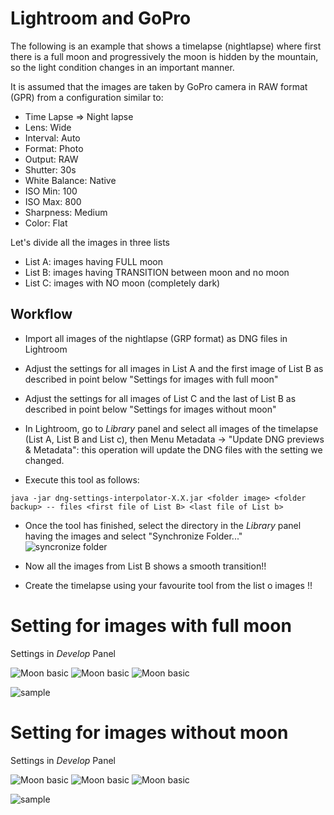 # Lightroom and GoPro

The following is an example that shows a timelapse (nightlapse) where first there is a full moon and progressively the moon is hidden by the mountain, so the light condition changes in an important manner.

It is assumed that the images are taken by GoPro camera in RAW format (GPR) from a configuration similar to:

* Time Lapse => Night lapse
* Lens: Wide
* Interval: Auto
* Format: Photo
* Output: RAW
* Shutter: 30s
* White Balance: Native
* ISO Min: 100
* ISO Max: 800
* Sharpness: Medium
* Color: Flat


Let's divide all the images in three lists

* List A: images having FULL moon
* List B: images having TRANSITION between moon and no moon
* List C: images with NO moon (completely dark)

## Workflow

* Import all images of the nightlapse (GRP format) as DNG files in Lightroom
 
* Adjust the settings for all images in List A and the first image of List B as described in point below "Settings for images with full moon" 

* Adjust the settings for all images of List C and the last of List B as described in point below "Settings for images without moon"

* In Lightroom, go to  *Library* panel and select all images of the timelapse (List A, List B and List c), then Menu Metadata -> "Update DNG previews & Metadata": this operation will update the DNG files with the setting we changed.

* Execute this tool as follows:

`java -jar dng-settings-interpolator-X.X.jar <folder image> <folder backup> -- files <first file of List B> <last file of List b>`

* Once the tool has finished, select the directory in the *Library* panel having the images and select "Synchronize Folder..."
 ![syncronize folder](images/syncronizeFolder.jpg)
 
* Now all the images from List B shows a smooth transition!!

* Create the timelapse using your favourite tool from the list o images !!





# Setting for images with full moon



Settings in *Develop* Panel

![Moon basic](images//basic_full_moon.jpg) ![Moon basic](images//detail_full_moon.jpg)  ![Moon basic](images/tone_curve_full_moon.jpg)



![sample](images//sample_moon.jpg) 




# Setting for images without  moon

Settings in *Develop* Panel

![Moon basic](images//basic_no_moon.jpg) ![Moon basic](images//detail_no_moon.jpg)  ![Moon basic](images/tone_curve_no_moon.jpg)

![sample](images//sample_no_moon.jpg) 
